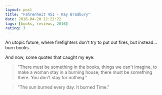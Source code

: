 ```yaml
---
layout: post
title: "Fahrenheit 451 - Ray Bradbury"
date: 2016-04-20 12:22:22
tags: [books, reviews, 2016]
rating: 3
---
```


An utopic future, where firefighters don't try to put out fires, but instead... burn books.

And now, some quotes that caught my eye:

 > "There must be something in the books, things we can't imagine, to make a woman stay in a burning house; there must be something there. You don't stay for nothing."

 > "The sun burned every day. It burned Time."
